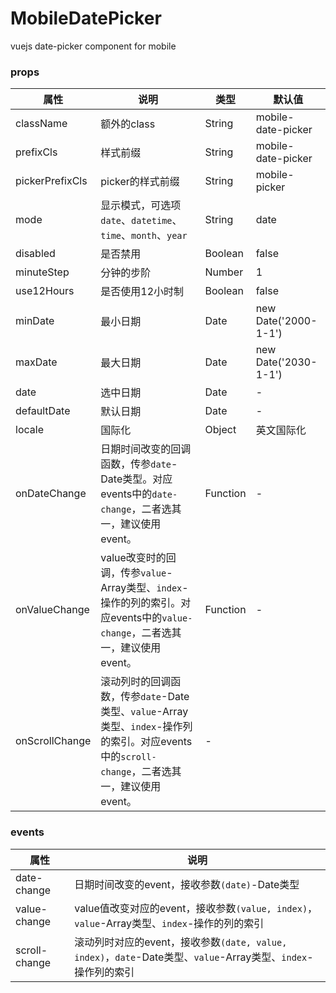 # MobileDatePicker
vuejs date-picker component for mobile

### props

| 属性 | 说明 | 类型 | 默认值 |
| --- | --- | --- | --- |
| className | 额外的class | String | mobile-date-picker |
| prefixCls | 样式前缀 | String | mobile-date-picker |
| pickerPrefixCls | picker的样式前缀 | String | mobile-picker |
| mode | 显示模式，可选项`date`、`datetime`、`time`、`month`、`year` | String | date |
| disabled | 是否禁用 | Boolean | false |
| minuteStep | 分钟的步阶 | Number | 1 |
| use12Hours | 是否使用12小时制 | Boolean | false |
| minDate | 最小日期 | Date | new Date('2000-1-1') |
| maxDate | 最大日期 | Date | new Date('2030-1-1') |
| date | 选中日期 | Date | - |
| defaultDate | 默认日期 | Date | - |
| locale | 国际化 | Object | 英文国际化 |
| onDateChange | 日期时间改变的回调函数，传参`date`-Date类型。对应events中的`date-change`，二者选其一，建议使用event。 | Function | - |
| onValueChange | value改变时的回调，传参`value`-Array类型、`index`-操作的列的索引。对应events中的`value-change`，二者选其一，建议使用event。 | Function | - |
| onScrollChange | 滚动列时的回调函数，传参`date`-Date类型、`value`-Array类型、`index`-操作列的索引。对应events中的`scroll-change`，二者选其一，建议使用event。 | - |

### events
| 属性 | 说明 |
| --- | --- |
| date-change | 日期时间改变的event，接收参数`(date)`-Date类型 |
| value-change | value值改变对应的event，接收参数`(value, index)`，`value`-Array类型、`index`-操作的列的索引 |
| scroll-change | 滚动列时对应的event，接收参数`(date, value, index)`，`date`-Date类型、`value`-Array类型、`index`-操作列的索引 |
